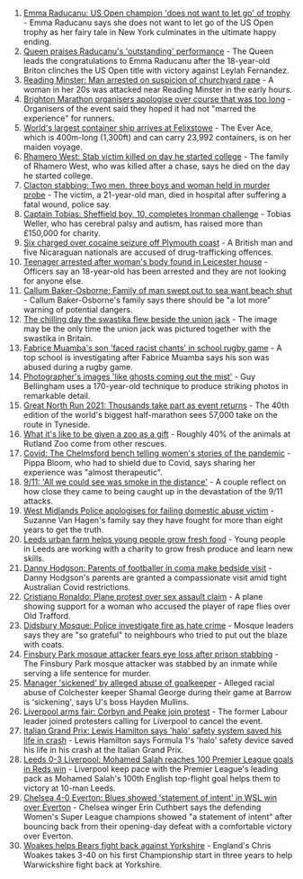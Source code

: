 1. [Emma Raducanu: US Open champion 'does not want to let go' of trophy](https://www.bbc.co.uk/sport/tennis/58533776?at_medium=RSS&at_campaign=KARANGA) - Emma Raducanu says she does not want to let go of the US Open trophy as her fairy tale in New York culminates in the ultimate happy ending.
2. [Queen praises Raducanu's 'outstanding' performance](https://www.bbc.co.uk/sport/tennis/58533034?at_medium=RSS&at_campaign=KARANGA) - The Queen leads the congratulations to Emma Raducanu after the 18-year-old Briton clinches the US Open title with victory against Leylah Fernandez.
3. [Reading Minster: Man arrested on suspicion of churchyard rape](https://www.bbc.co.uk/news/uk-england-berkshire-58538181?at_medium=RSS&at_campaign=KARANGA) - A woman in her 20s was attacked near Reading Minster in the early hours.
4. [Brighton Marathon organisers apologise over course that was too long](https://www.bbc.co.uk/news/uk-england-sussex-58538441?at_medium=RSS&at_campaign=KARANGA) - Organisers of the event said they hoped it had not "marred the experience" for runners.
5. [World's largest container ship arrives at Felixstowe](https://www.bbc.co.uk/news/uk-england-suffolk-58521299?at_medium=RSS&at_campaign=KARANGA) - The Ever Ace, which is 400m-long (1,300ft) and can carry 23,992 containers, is on her maiden voyage.
6. [Rhamero West: Stab victim killed on day he started college](https://www.bbc.co.uk/news/uk-england-manchester-58536344?at_medium=RSS&at_campaign=KARANGA) - The family of Rhamero West, who was killed after a chase, says he died on the day he started college.
7. [Clacton stabbing: Two men, three boys and woman held in murder probe](https://www.bbc.co.uk/news/uk-england-essex-58535593?at_medium=RSS&at_campaign=KARANGA) - The victim, a 21-year-old man, died in hospital after suffering a fatal wound, police say.
8. [Captain Tobias: Sheffield boy, 10, completes Ironman challenge](https://www.bbc.co.uk/news/uk-england-south-yorkshire-58528510?at_medium=RSS&at_campaign=KARANGA) - Tobias Weller, who has cerebral palsy and autism, has raised more than £150,000 for charity.
9. [Six charged over cocaine seizure off Plymouth coast](https://www.bbc.co.uk/news/uk-england-devon-58537020?at_medium=RSS&at_campaign=KARANGA) - A British man and five Nicaraguan nationals are accused of drug-trafficking offences.
10. [Teenager arrested after woman's body found in Leicester house](https://www.bbc.co.uk/news/uk-england-leicestershire-58536008?at_medium=RSS&at_campaign=KARANGA) - Officers say an 18-year-old has been arrested and they are not looking for anyone else.
11. [Callum Baker-Osborne: Family of man swept out to sea want beach shut](https://www.bbc.co.uk/news/uk-england-dorset-58536098?at_medium=RSS&at_campaign=KARANGA) - Callum Baker-Osborne's family says there should be "a lot more" warning of potential dangers.
12. [The chilling day the swastika flew beside the union jack](https://www.bbc.co.uk/news/uk-england-nottinghamshire-58341335?at_medium=RSS&at_campaign=KARANGA) - The image may be the only time the union jack was pictured together with the swastika in Britain.
13. [Fabrice Muamba's son 'faced racist chants' in school rugby game](https://www.bbc.co.uk/news/uk-england-manchester-58536338?at_medium=RSS&at_campaign=KARANGA) - A top school is investigating after Fabrice Muamba says his son was abused during a rugby game.
14. [Photographer's images 'like ghosts coming out the mist'](https://www.bbc.co.uk/news/uk-england-bristol-58505275?at_medium=RSS&at_campaign=KARANGA) - Guy Bellingham uses a 170-year-old technique to produce striking photos in remarkable detail.
15. [Great North Run 2021: Thousands take part as event returns](https://www.bbc.co.uk/news/uk-england-tyne-58519044?at_medium=RSS&at_campaign=KARANGA) - The 40th edition of the world's biggest half-marathon sees 57,000 take on the route in Tyneside.
16. [What it's like to be given a zoo as a gift](https://www.bbc.co.uk/news/uk-england-leicestershire-58479112?at_medium=RSS&at_campaign=KARANGA) - Roughly 40% of the animals at Rutland Zoo come from other rescues.
17. [Covid: The Chelmsford bench telling women's stories of the pandemic](https://www.bbc.co.uk/news/uk-england-essex-58505014?at_medium=RSS&at_campaign=KARANGA) - Pippa Bloom, who had to shield due to Covid, says sharing her experience was "almost therapeutic".
18. [9/11: 'All we could see was smoke in the distance'](https://www.bbc.co.uk/news/uk-england-birmingham-58486093?at_medium=RSS&at_campaign=KARANGA) - A couple reflect on how close they came to being caught up in the devastation of the 9/11 attacks.
19. [West Midlands Police apologises for failing domestic abuse victim](https://www.bbc.co.uk/news/uk-england-birmingham-58515401?at_medium=RSS&at_campaign=KARANGA) - Suzanne Van Hagen's family say they have fought for more than eight years to get the truth.
20. [Leeds urban farm helps young people grow fresh food](https://www.bbc.co.uk/news/uk-england-leeds-58521359?at_medium=RSS&at_campaign=KARANGA) - Young people in Leeds are working with a charity to grow fresh produce and learn new skills.
21. [Danny Hodgson: Parents of footballer in coma make bedside visit](https://www.bbc.co.uk/news/uk-england-cumbria-58536864?at_medium=RSS&at_campaign=KARANGA) - Danny Hodgson's parents are granted a compassionate visit amid tight Australian Covid restrictions.
22. [Cristiano Ronaldo: Plane protest over sex assault claim](https://www.bbc.co.uk/news/uk-england-manchester-58528893?at_medium=RSS&at_campaign=KARANGA) - A plane showing support for a woman who accused the player of rape flies over Old Trafford.
23. [Didsbury Mosque: Police investigate fire as hate crime](https://www.bbc.co.uk/news/uk-england-manchester-58528886?at_medium=RSS&at_campaign=KARANGA) - Mosque leaders says they are "so grateful" to neighbours who tried to put out the blaze with coats.
24. [Finsbury Park mosque attacker fears eye loss after prison stabbing](https://www.bbc.co.uk/news/uk-wales-58530744?at_medium=RSS&at_campaign=KARANGA) - The Finsbury Park mosque attacker was stabbed by an inmate while serving a life sentence for murder.
25. [Manager 'sickened' by alleged abuse of goalkeeper](https://www.bbc.co.uk/sport/football/58529258?at_medium=RSS&at_campaign=KARANGA) - Alleged racial abuse of Colchester keeper Shamal George during their game at Barrow is 'sickening', says U's boss Hayden Mullins.
26. [Liverpool arms fair: Corbyn and Peake join protest](https://www.bbc.co.uk/news/uk-england-merseyside-58513166?at_medium=RSS&at_campaign=KARANGA) - The former Labour leader joined protesters calling for Liverpool to cancel the event.
27. [Italian Grand Prix: Lewis Hamilton says 'halo' safety system saved his life in crash](https://www.bbc.co.uk/sport/formula1/58539315?at_medium=RSS&at_campaign=KARANGA) - Lewis Hamilton says Formula 1's 'halo' safety device saved his life in his crash at the Italian Grand Prix.
28. [Leeds 0-3 Liverpool: Mohamed Salah reaches 100 Premier League goals in Reds win](https://www.bbc.co.uk/sport/football/58437041?at_medium=RSS&at_campaign=KARANGA) - Liverpool keep pace with the Premier League's leading pack as Mohamed Salah's 100th English top-flight goal helps them to victory at 10-man Leeds.
29. [Chelsea 4-0 Everton: Blues showed 'statement of intent' in WSL win over Everton](https://www.bbc.co.uk/sport/football/58451984?at_medium=RSS&at_campaign=KARANGA) - Chelsea winger Erin Cuthbert says the defending Women's Super League champions showed "a statement of intent" after bouncing back from their opening-day defeat with a comfortable victory over Everton.
30. [Woakes helps Bears fight back against Yorkshire](https://www.bbc.co.uk/sport/cricket/58536491?at_medium=RSS&at_campaign=KARANGA) - England's Chris Woakes takes 3-40 on his first Championship start in three years to help Warwickshire fight back at Yorkshire.

